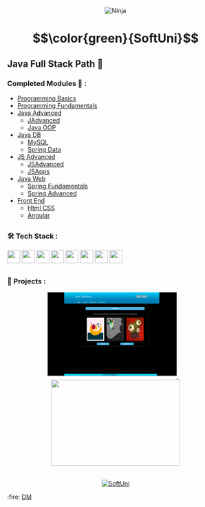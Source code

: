 <p align="center">
  <img src="https://purepng.com/public/uploads/large/purepng.com-ninjashinobininjacovert-agentassassinationguerrilla-warfaresamuraiclip-art-1421526960633owjjy.png" alt="Ninja" width="30%" height="30%"/>
</p>

# $$\color{green}{SoftUni}$$


## Java Full Stack Path :rocket: <br/>

### Completed Modules 🥇 :
  - [Programming Basics](https://github.com/demarinov/softuni/tree/master/ProgrammingBasics-Java) 
  - [Programming Fundamentals](https://github.com/demarinov/softuni/tree/master/ProgrammingFundamentals-Java) 
  - [Java Advanced](https://github.com/demarinov/softuni/tree/master/JavaAdvancedModule) 
     - [JAdvanced](https://github.com/demarinov/softuni/tree/master/JavaAdvancedModule/JavaAdvanced) 
     - [Java OOP](https://github.com/demarinov/softuni/tree/master/JavaAdvancedModule/JavaOOP) 
  - [Java DB](https://github.com/demarinov/softuni/tree/master/JavaDBModule) 
     - [MySQL](https://github.com/demarinov/softuni/tree/master/JavaDBModule/MySQL) 
     - [Spring Data](https://github.com/demarinov/softuni/tree/master/JavaDBModule/SpringData) 
  - [JS Advanced](https://github.com/demarinov/softuni/tree/master/JSAdvancedModule) 
     - [JSAdvanced](https://github.com/demarinov/softuni/tree/master/JSAdvancedModule/JSAdvanced) 
     - [JSApps](https://github.com/demarinov/softuni/tree/master/JSAdvancedModule/JSApps)   
  - [Java Web](https://github.com/demarinov/softuni/tree/master/JavaWebModule) 
     - [Spring Fundamentals](https://github.com/demarinov/softuni/tree/master/JavaWebModule/SpringFundamentals) 
     - [Spring Advanced](https://github.com/demarinov/softuni/tree/master/JavaWebModule/SpringAdvanced/ProjectDefense) 
  - [Front End](https://github.com/demarinov/softuni/tree/master/FrontEndModule) 
     - [Html CSS](https://github.com/demarinov/softuni/tree/master/FrontEndModule/HtmlAndCss) 
     - [Angular](https://github.com/demarinov/softuni/tree/master/FrontEndModule/Angular/ProjectDefense) 

##

### :hammer_and_wrench: Tech Stack : 

<p>
   <img src="https://cdn.jsdelivr.net/gh/devicons/devicon/icons/java/java-original.svg" width="30px" height="30px"/>
   <img src="https://cdn.jsdelivr.net/gh/devicons/devicon/icons/javascript/javascript-original.svg" width="30px" height="30px"/>
   <img src="https://cdn.jsdelivr.net/gh/devicons/devicon/icons/spring/spring-original.svg" width="30px" height="30px"/>
   <img src="https://cdn.jsdelivr.net/gh/devicons/devicon/icons/html5/html5-original.svg" width="30px" height="30px"/>
   <img src="https://cdn.jsdelivr.net/gh/devicons/devicon/icons/css3/css3-original.svg" width="30px" height="30px"/>
   <img src="https://cdn.jsdelivr.net/gh/devicons/devicon/icons/angularjs/angularjs-original.svg" width="30px" height="30px"/>
   <img src="https://coryrylan.com/assets/images/posts/types/lit-800x800.png" width="30px" height="30px"/>
   <img src="https://image.pngaaa.com/84/5809084-middle.png" width="30px" height="30px"/>
   
                            
</p>

## 
### 🎥 Projects :
<div align="center">
  <a href="https://github.com/demarinov/softuni/tree/master/FrontEndModule/Angular/ProjectDefense">
    <img src="https://github.com/demarinov/softuni/blob/master/FrontEndModule/Angular/ProjectDefense/pics/ArtMain.png" width="300px" height="200px"/>
  </a>
  &nbsp; &nbsp;
  <a href="https://github.com/demarinov/softuni/tree/master/JavaWebModule/SpringAdvanced/ProjectDefense">
    <img src="https://github.com/demarinov/softuni/blob/master/JavaWebModule/SpringAdvanced/ProjectDefense/pics/HolidayBayHome.png" width="300px" height="200px"/>
  </a>
</div>

## 

<p align="center">
  <a href="https://softuni.bg/">
     <img src="https://about.softuni.bg/content/images/circle-logos/softuni-logo.png" alt="SoftUni" width="100px" height="100px"/>
  </a>
</p>

<p>
  :fire: <a href="https://github.com/demarinov/">DM</a>
</p>

